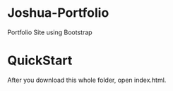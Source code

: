 # Joshua-Portfolio
Portfolio Site using Bootstrap

# QuickStart
After you download this whole folder, open index.html. 
